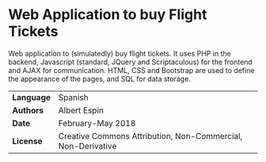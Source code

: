 # Web Application to buy Flight Tickets

Web application to (simulatedly) buy flight tickets. It uses PHP in the backend, Javascript (standard, JQuery and Scriptaculous) for the frontend and AJAX for communication. HTML, CSS and Bootstrap are used to define the appearance of the pages, and SQL for data storage.

| | |
|-|-|
| **Language**   | Spanish |
| **Authors** | Albert Espín |
| **Date**  | February-May 2018  |
| **License** |  Creative Commons Attribution, Non-Commercial, Non-Derivative |
